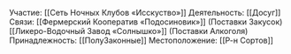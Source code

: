 Участие:
[[Сеть Ночных Клубов «Исскуство»]]
Деятельность:
[[Досуг]]
Связи:
[[Фермерский Кооператив «Подосиновик»]] (Поставки Закусок)
[[Ликеро-Водочный Завод «Солнышко»]] (Поставки Алкоголя)
Принадлежность:
[[ПолуЗаконные]]
Местоположение:
[[Р-н Сортов]]
